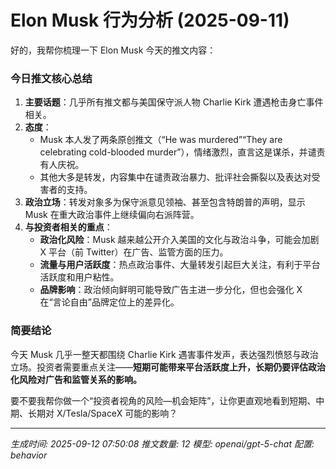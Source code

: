 # Elon Musk 行为分析 (2025-09-11)

好的，我帮你梳理一下 Elon Musk 今天的推文内容：  

### 今日推文核心总结  
1. **主要话题**：几乎所有推文都与美国保守派人物 Charlie Kirk 遭遇枪击身亡事件相关。  
2. **态度**：  
   - Musk 本人发了两条原创推文（“He was murdered”“They are celebrating cold-blooded murder”），情绪激烈，直言这是谋杀，并谴责有人庆祝。  
   - 其他大多是转发，内容集中在谴责政治暴力、批评社会撕裂以及表达对受害者的支持。  
3. **政治立场**：转发对象多为保守派意见领袖、甚至包含特朗普的声明，显示 Musk 在重大政治事件上继续偏向右派阵营。  
4. **与投资者相关的重点**：  
   - **政治化风险**：Musk 越来越公开介入美国的文化与政治斗争，可能会加剧 X 平台（前 Twitter）在广告、监管方面的压力。  
   - **流量与用户活跃度**：热点政治事件、大量转发引起巨大关注，有利于平台活跃度和用户粘性。  
   - **品牌影响**：政治倾向鲜明可能导致广告主进一步分化，但也会强化 X 在“言论自由”品牌定位上的差异化。  

### 简要结论  
今天 Musk 几乎一整天都围绕 Charlie Kirk 遇害事件发声，表达强烈愤怒与政治立场。投资者需要重点关注——**短期可能带来平台活跃度上升，长期仍要评估政治化风险对广告和监管关系的影响。**  

要不要我帮你做一个“投资者视角的风险—机会矩阵”，让你更直观地看到短期、中期、长期对 X/Tesla/SpaceX 可能的影响？

---
*生成时间: 2025-09-12 07:50:08*
*推文数量: 12*
*模型: openai/gpt-5-chat*
*配置: behavior*
